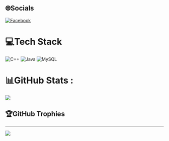 
## 🌐Socials
[![Facebook](https://img.shields.io/badge/Facebook-%231877F2.svg?logo=Facebook&logoColor=white)](https://www.facebook.com/profile.php?id=100007104791397&mibextid=LQQJ4d) 

# 💻Tech Stack
![C++](https://img.shields.io/badge/c++-%2300599C.svg?style=for-the-badge&logo=c%2B%2B&logoColor=white) ![Java](https://img.shields.io/badge/java-%23ED8B00.svg?style=for-the-badge&logo=java&logoColor=white) ![MySQL](https://img.shields.io/badge/mysql-%2300f.svg?style=for-the-badge&logo=mysql&logoColor=white)
# 📊GitHub Stats :
![](https://github-readme-stats.vercel.app/api?username=BoiQuanTran&theme=radical&hide_border=false&include_all_commits=false&count_private=false)<br/>


## 🏆GitHub Trophies


---
[![](https://visitcount.itsvg.in/api?id=BoiQuanTran&icon=0&color=0)](https://visitcount.itsvg.in)
